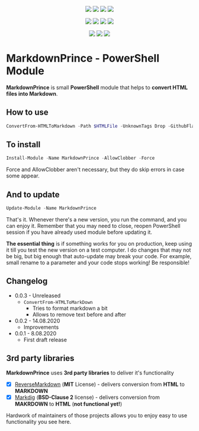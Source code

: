 ﻿<p align="center">
  <a href="https://dev.azure.com/evotecpl/MarkdownPrince/_build/latest?definitionId=3"><img src="https://dev.azure.com/evotecpl/MarkdownPrince/_apis/build/status/EvotecIT.MarkdownPrince"></a>
  <a href="https://www.powershellgallery.com/packages/MarkdownPrince"><img src="https://img.shields.io/powershellgallery/v/MarkdownPrince.svg"></a>
  <a href="https://www.powershellgallery.com/packages/MarkdownPrince"><img src="https://img.shields.io/powershellgallery/vpre/MarkdownPrince.svg?label=powershell%20gallery%20preview&colorB=yellow"></a>
  <a href="https://github.com/EvotecIT/MarkdownPrince"><img src="https://img.shields.io/github/license/EvotecIT/MarkdownPrince.svg"></a>
</p>

<p align="center">
  <a href="https://www.powershellgallery.com/packages/MarkdownPrince"><img src="https://img.shields.io/powershellgallery/p/MarkdownPrince.svg"></a>
  <a href="https://github.com/EvotecIT/MarkdownPrince"><img src="https://img.shields.io/github/languages/top/evotecit/MarkdownPrince.svg"></a>
  <a href="https://github.com/EvotecIT/MarkdownPrince"><img src="https://img.shields.io/github/languages/code-size/evotecit/MarkdownPrince.svg"></a>
  <a href="https://www.powershellgallery.com/packages/MarkdownPrince"><img src="https://img.shields.io/powershellgallery/dt/MarkdownPrince.svg"></a>
</p>

<p align="center">
  <a href="https://twitter.com/PrzemyslawKlys"><img src="https://img.shields.io/twitter/follow/PrzemyslawKlys.svg?label=Twitter%20%40PrzemyslawKlys&style=social"></a>
  <a href="https://evotec.xyz/hub"><img src="https://img.shields.io/badge/Blog-evotec.xyz-2A6496.svg"></a>
  <a href="https://www.linkedin.com/in/pklys"><img src="https://img.shields.io/badge/LinkedIn-pklys-0077B5.svg?logo=LinkedIn"></a>
</p>

# MarkdownPrince - PowerShell Module

**MarkdownPrince** is small **PowerShell** module that helps to **convert HTML files into Markdown**.

## How to use

```powershell
ConvertFrom-HTMLToMarkdown -Path $HTMLFile -UnknownTags Drop -GithubFlavored -DestinationPath $DestinationPath
```

## To install

```powershell
Install-Module -Name MarkdownPrince -AllowClobber -Force
```

Force and AllowClobber aren't necessary, but they do skip errors in case some appear.

## And to update

```powershell
Update-Module -Name MarkdownPrince
```

That's it. Whenever there's a new version, you run the command, and you can enjoy it. Remember that you may need to close, reopen PowerShell session if you have already used module before updating it.

**The essential thing** is if something works for you on production, keep using it till you test the new version on a test computer. I do changes that may not be big, but big enough that auto-update may break your code. For example, small rename to a parameter and your code stops working! Be responsible!

## Changelog

- 0.0.3 - Unreleased
  - `ConvertFrom-HTMLToMarkDown`
    - Tries to format markdown a bit
    - Allows to remove text before and after
- 0.0.2 - 14.08.2020
  - Improvements
- 0.0.1 - 8.08.2020
  - First draft release

## 3rd party libraries

**MarkdownPrince** uses **3rd party libraries** to deliver it's functionality

- [x] [ReverseMarkdown](https://github.com/mysticmind/reversemarkdown-net) (**MIT** License) - delivers conversion from **HTML** to **MARKDOWN**
- [x] [Markdig](https://github.com/lunet-io/markdig) (**BSD-Clause 2** license) - delivers conversion from **MAKRDOWN** to **HTML** (**not functional yet!**)

Hardwork of maintainers of those projects allows you to enjoy easy to use functionality you see here.
